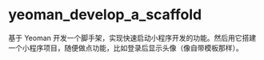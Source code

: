 # yeoman_develop_a_scaffold
基于 Yeoman 开发一个脚手架，实现快速启动小程序开发的功能。然后用它搭建一个小程序项目，随便做点功能，比如登录后显示头像（像自带模板那样）。

